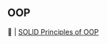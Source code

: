 ## OOP
:baby_bottle:  | [SOLID Principles of OOP](https://medium.com/swlh/solid-principles-of-oop-c24bd6ccde77)</br>
